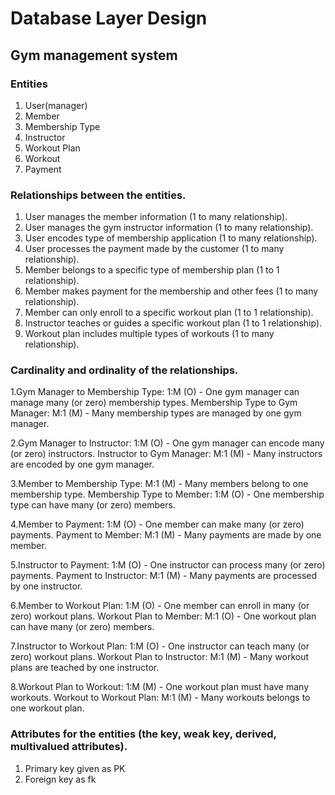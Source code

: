 # Database Layer Design
## Gym management system 

### Entities 
  1. User(manager)
  2. Member
  3. Membership Type
  4. Instructor
  5. Workout Plan
  6. Workout
  7. Payment
  
### Relationships between the entities.
1. User manages the member information (1 to many relationship).
2. User manages the gym instructor information (1 to many relationship).
3. User encodes type of membership application (1 to many relationship).
4. User processes the payment made by the customer (1 to many relationship).
5. Member belongs to a specific type of membership plan (1 to 1 relationship).
6. Member makes payment for the membership and other fees (1 to many relationship).
7. Member can only enroll to a specific workout plan (1 to 1 relationship).
8. Instructor teaches or guides a specific workout plan (1 to 1 relationship).
9. Workout plan includes multiple types of workouts (1 to many relationship).
    
### Cardinality and ordinality of the relationships.
1.Gym Manager to Membership Type: 1:M (O) - One gym manager can manage many (or zero) membership types.
Membership Type to Gym Manager: M:1 (M) - Many membership types are managed by one gym manager.

2.Gym Manager to Instructor: 1:M (O) - One gym manager can encode many (or zero) instructors.
Instructor to Gym Manager: M:1 (M) - Many instructors are encoded by one gym manager.

3.Member to Membership Type: M:1 (M) - Many members belong to one membership type.
Membership Type to Member: 1:M (O) - One membership type can have many (or zero) members.

4.Member to Payment: 1:M (O) - One member can make many (or zero) payments.
Payment to Member: M:1 (M) - Many payments are made by one member.

5.Instructor to Payment: 1:M (O) - One instructor can process many (or zero) payments.
Payment to Instructor: M:1 (M) - Many payments are processed by one instructor.

6.Member to Workout Plan: 1:M (O) - One member can enroll in many (or zero) workout plans.
Workout Plan to Member: M:1 (O) - One workout plan can have many (or zero) members.

7.Instructor to Workout Plan: 1:M (O) - One instructor can teach many (or zero) workout plans.
Workout Plan to Instructor: M:1 (M) - Many workout plans are teached by one instructor.

8.Workout Plan to Workout: 1:M (M) - One workout plan must have many workouts.
Workout to Workout Plan: M:1 (M) - Many workouts belongs to one workout plan.
### Attributes for the entities (the key, weak key, derived, multivalued attributes).
1. Primary key given as PK
2. Foreign key as fk

